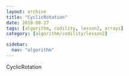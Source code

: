 ```yaml
---
layout: archive
title: "CyclicRotation"
date: 2018-08-27
tags: [algorithm, codility, lesson2, arrays]
category: [algorithm/codility/lesson2]

sidebar:
  nav: "algorithm"
---
```


CyclicRotation
